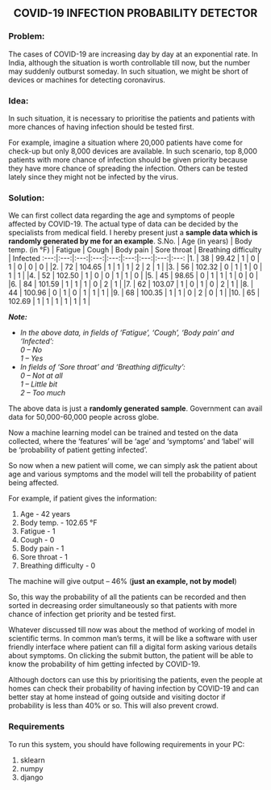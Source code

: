 ## <div align="center">COVID-19 INFECTION PROBABILITY DETECTOR</div>
### Problem:
The cases of COVID-19 are increasing day by day at an exponential rate. In India, although the situation is worth controllable till now, but the number may suddenly outburst someday. In such situation, we might be short of devices or machines for detecting coronavirus.
### Idea:
In such situation, it is necessary to prioritise the patients and patients with more chances of having infection should be tested first.

For example, imagine a situation where 20,000 patients have come for check-up but only 8,000 devices are available. In such scenario, top 8,000 patients with more chance of infection should be given priority because they have more chance of spreading the infection. Others can be tested lately since they might not be infected by the virus.
### Solution:
We can first collect data regarding the age and symptoms of people affected by COVID-19. The actual type of data can be decided by the specialists from medical field. I hereby present just a **sample data which is randomly generated by me for an example**.
S.No. |	Age (in years) |	Body temp. (in °F) |	Fatigue |	Cough |	Body pain |	Sore throat |	Breathing difficulty |	Infected
:---:|:---:|:---:|:---:|:---:|:---:|:---:|:---:|:---:
|1. |	38 |	99.42 |	1 |	0 |	1 |	0 |	0 |	0 |
|2. |	72 |	104.65 |	1 |	1 |	1 |	2 |	2 |	1 |
|3. |	56 |	102.32 |	0 |	1 |	1 |	0 |	1 |	1 |
|4. |	52 |	102.50 |	1 |	0 |	0 |	1 |	1 |	0 |
|5. |	45 |	98.65 |	0 |	1 |	1 |	1 |	0	| 0 |
|6. |	84 |	101.59 |	1 |	1 |	1 |	0 |	2 |	1 |
|7. |	62 |	103.07 |	1 |	0 |	1 |	0 |	2 |	1 |
|8. |	44 |	100.96 |	0 |	1 |	0 |	1 |	1 |	1 |
|9. |	68 |	100.35 |	1 |	1 |	0 |	2 |	0 |	1 |
|10. |	65 |	102.69 |	1 |	1 |	1 |	1 |	1 |	1 |

**_Note:_** </br>
*	_In the above data, in fields of ‘Fatigue’, ‘Cough’, ‘Body pain’ and ‘Infected’:_ </br>
_0 – No_ </br>
_1 – Yes_ </br>
*	_In fields of ‘Sore throat’ and ‘Breathing difficulty’:_ </br>
_0 – Not at all_ </br>
_1 – Little bit_ </br>
_2 – Too much_ </br>


The above data is just a **randomly generated sample**. Government can avail data for 50,000-60,000 people across globe.

Now a machine learning model can be trained and tested on the data collected, where the ‘features’ will be ‘age’ and ‘symptoms’ and ‘label’ will be ‘probability of patient getting infected’.

So now when a new patient will come, we can simply ask the patient about age and various symptoms and the model will tell the probability of patient being affected. 

For example, if patient gives the information:
1.	Age - 42 years
2.	Body temp. - 102.65 °F
3.	Fatigue - 1
4.	Cough - 0
5.	Body pain - 1
6.	Sore throat - 1
7.	Breathing difficulty - 0

The machine will give output – 46% (**just an example, not by model**)

So, this way the probability of all the patients can be recorded and then sorted in decreasing order simultaneously so that patients with more chance of infection get priority and be tested first.


Whatever discussed till now was about the method of working of model in scientific terms. In common man’s terms, it will be like a software with user friendly interface where patient can fill a digital form asking various details about symptoms. On clicking the submit button, the patient will be able to know the probability of him getting infected by COVID-19.

Although doctors can use this by prioritising the patients, even the people at homes can check their probability of having infection by COVID-19 and can better stay at home instead of going outside and visiting doctor if probability is less than 40% or so. This will also prevent crowd.

### Requirements
To run this system, you should have following requirements in your PC:
1. sklearn
2. numpy
3. django



